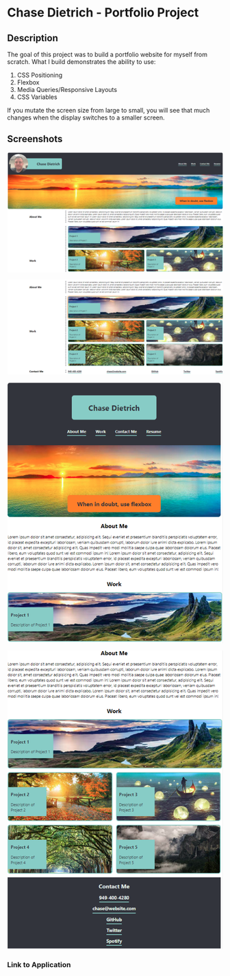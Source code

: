 # Chase Dietrich - Portfolio Project

## Description

The goal of this project was to build a portfolio website for myself from scratch. What I build demonstrates the ability to use:

1. CSS Positioning
2. Flexbox
3. Media Queries/Responsive Layouts
4. CSS Variables

If you mutate the screen size from large to small, you will see that much changes when the display switches to a smaller screen.

## Screenshots

<p align="center">
<img src="./main/assets/images/screenshot1.png" alt="Wide Layout Top">
</p>
<p align="center">
<img src="./main/assets/images/screenshot2.png" alt="Wide Layout Bottom">
</p>
<p align="center">
<img src="./main/assets/images/screenshot3.png" alt="Mobile Layout Top">
</p>
<p align="center">
<img src="./main/assets/images/screenshot4.png" alt="Mobile Layout Bottom">
</p>

### Link to Application
